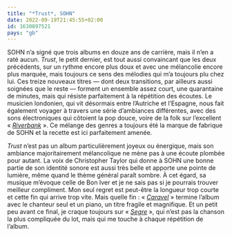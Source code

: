```yaml
---
title: "*Trust*, SOHN"
date: 2022-09-19T21:45:55+02:00
id: 1630897521
pays: "gb"
---
```


SOHN n’a signé que trois albums en douze ans de carrière, mais il n’en a raté aucun. *Trust*, le petit dernier, est tout aussi convaincant que les deux précédents, sur un rythme encore plus doux et avec une mélancolie encore plus marquée, mais toujours ce sens des mélodies qui m’a toujours plu chez lui. Ces treize nouveaux titres — dont deux transitions, par ailleurs aussi soignées que le reste — forment un ensemble assez court, une quarantaine de minutes, mais qui résiste parfaitement à la répétition des écoutes. Le musicien londonien, qui vit désormais entre l’Autriche et l’Espagne, nous fait également voyager à travers une série d’ambiances différentes, avec des sons électroniques qui côtoient la pop douce, voire de la folk sur l’excellent « [*Riverbank*](https://www.youtube.com/watch?v=vvHyLm_eOPI) ». Ce mélange des genres a toujours été la marque de fabrique de SOHN et la recette est ici parfaitement amenée. 

*Trust* n’est pas un album particulièrement joyeux ou énergique, mais son ambiance majoritairement mélancolique ne mène pas à une écoute plombée pour autant. La voix de Christopher Taylor qui donne à SOHN une bonne partie de son identité sonore est aussi très belle et apporte une pointe de lumière, même quand le thème général paraît sombre. À cet égard, sa musique m’évoque celle de Bon Iver et je ne sais pas si je pourrais trouver meilleur compliment. Mon seul regret est peut-être la longueur trop courte et cette fin qui arrive trop vite. Mais quelle fin : « [*Caravel*](https://www.youtube.com/watch?v=XxBsTu0vPCM) » termine l’album avec le chanteur seul et un piano, un titre fragile et magnifique. Et un petit peu avant ce final, je craque toujours sur « [*Segre*](https://www.youtube.com/watch?v=mG9eqWqapl4) », qui n’est pas la chanson la plus compliquée du lot, mais qui me touche à chaque répétition de l’album. 


